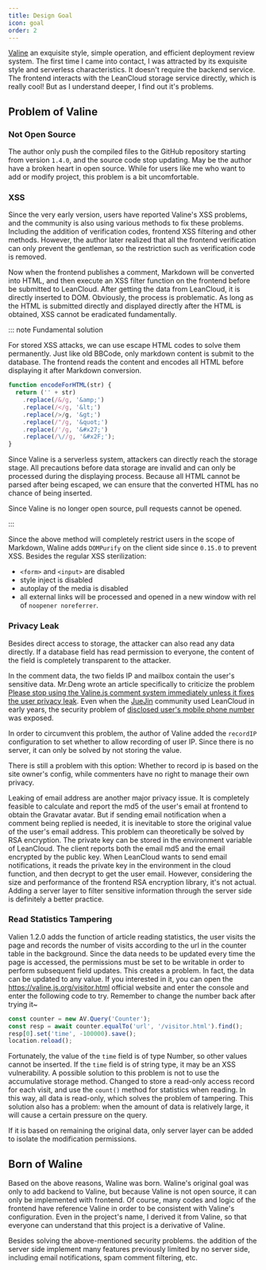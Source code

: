 ```yaml
---
title: Design Goal
icon: goal
order: 2
---
```


[Valine](https://valine.js.org) an exquisite style, simple operation, and efficient deployment review system. The first time I came into contact, I was attracted by its exquisite style and serverless characteristics. It doesn't require the backend service. The frontend interacts with the LeanCloud storage service directly, which is really cool! But as I understand deeper, I find out it's problems.

## Problem of Valine

### Not Open Source

The author only push the compiled files to the GitHub repository starting from version `1.4.0`, and the source code stop updating. May be the author have a broken heart in open source. While for users like me who want to add or modify project, this problem is a bit uncomfortable.

### XSS

Since the very early version, users have reported Valine's XSS problems, and the community is also using various methods to fix these problems. Including the addition of verification codes, frontend XSS filtering and other methods. However, the author later realized that all the frontend verification can only prevent the gentleman, so the restriction such as verification code is removed.

Now when the frontend publishes a comment, Markdown will be converted into HTML, and then execute an XSS filter function on the frontend before be submitted to LeanCloud. After getting the data from LeanCloud, it is directly inserted to DOM. Obviously, the process is problematic. As long as the HTML is submitted directly and displayed directly after the HTML is obtained, XSS cannot be eradicated fundamentally.

::: note Fundamental solution

For stored XSS attacks, we can use escape HTML codes to solve them permanently. Just like old BBCode, only markdown content is submit to the database. The frontend reads the content and encodes all HTML before displaying it after Markdown conversion.

```js
function encodeForHTML(str) {
  return ('' + str)
    .replace(/&/g, '&amp;')
    .replace(/</g, '&lt;')
    .replace(/>/g, '&gt;')
    .replace(/"/g, '&quot;')
    .replace(/'/g, '&#x27;')
    .replace(/\//g, '&#x2F;');
}
```

Since Valine is a serverless system, attackers can directly reach the storage stage. All precautions before data storage are invalid and can only be processed during the displaying process. Because all HTML cannot be parsed after being escaped, we can ensure that the converted HTML has no chance of being inserted.

Since Valine is no longer open source, pull requests cannot be opened.

:::

Since the above method will completely restrict users in the scope of Markdown, Waline adds `DOMPurify` on the client side since `0.15.0` to prevent XSS. Besides the regular XSS sterilization:

- `<form>` and `<input>` are disabled
- style inject is disabled
- autoplay of the media is disabled
- all external links will be processed and opened in a new window with rel of `noopener noreferrer`.

### Privacy Leak

Besides direct access to storage, the attacker can also read any data directly. If a database field has read permission to everyone, the content of the field is completely transparent to the attacker.

In the comment data, the two fields IP and mailbox contain the user's sensitive data. Mr.Deng wrote an article specifically to criticize the problem [Please stop using the Valine.js comment system immediately unless it fixes the user privacy leak](https://ttys3.net/post/hugo/please-stop-using-valine-js-comment-system-until-it-fixed-the-privacy-leaking-problem/). Even when the [JueJin](https://juejin.cn) community used LeanCloud in early years, the security problem of [disclosed user's mobile phone number](https://m.weibo.cn/detail/4568007327622344?cid=4568044392682999) was exposed.

In order to circumvent this problem, the author of Valine added the `recordIP` configuration to set whether to allow recording of user IP. Since there is no server, it can only be solved by not storing the value.

There is still a problem with this option: Whether to record ip is based on the site owner's config, while commenters have no right to manage their own privacy.

Leaking of email address are another major privacy issue. It is completely feasible to calculate and report the md5 of the user's email at frontend to obtain the Gravatar avatar. But if sending email notification when a comment being replied is needed, it is inevitable to store the original value of the user's email address. This problem can theoretically be solved by RSA encryption. The private key can be stored in the environment variable of LeanCloud. The client reports both the email md5 and the email encrypted by the public key. When LeanCloud wants to send email notifications, it reads the private key in the environment in the cloud function, and then decrypt to get the user email. However, considering the size and performance of the frontend RSA encryption library, it's not actual. Adding a server layer to filter sensitive information through the server side is definitely a better practice.

### Read Statistics Tampering

Valien 1.2.0 adds the function of article reading statistics, the user visits the page and records the number of visits according to the url in the counter table in the background. Since the data needs to be updated every time the page is accessed, the permissions must be set to be writable in order to perform subsequent field updates. This creates a problem. In fact, the data can be updated to any value. If you interested in it, you can open the <https://valine.js.org/visitor.html> official website and enter the console and enter the following code to try. Remember to change the number back after trying it~

```js
const counter = new AV.Query('Counter');
const resp = await counter.equalTo('url', '/visitor.html').find();
resp[0].set('time', -100000).save();
location.reload();
```

Fortunately, the value of the `time` field is of type Number, so other values cannot be inserted. If the `time` field is of string type, it may be an XSS vulnerability. A possible solution to this problem is not to use the accumulative storage method. Changed to store a read-only access record for each visit, and use the `count()` method for statistics when reading. In this way, all data is read-only, which solves the problem of tampering. This solution also has a problem: when the amount of data is relatively large, it will cause a certain pressure on the query.

If it is based on remaining the original data, only server layer can be added to isolate the modification permissions.

## Born of Waline

Based on the above reasons, Waline was born. Waline's original goal was only to add backend to Valine, but because Valine is not open source, it can only be implemented with frontend. Of course, many codes and logic of the frontend have reference Valine in order to be consistent with Valine's configuration. Even in the project's name, I derived it from Valine, so that everyone can understand that this project is a derivative of Valine.

Besides solving the above-mentioned security problems. the addition of the server side implement many features previously limited by no server side, including email notifications, spam comment filtering, etc.
